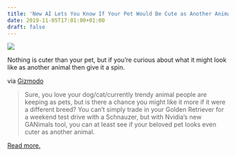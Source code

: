 ```yaml
---
title: 'New AI Lets You Know If Your Pet Would Be Cute as Another Animal'
date: 2019-11-05T17:01:00+01:00
draft: false
---
```


[![](https://cdn-blog.adafruit.com/uploads/2019/10/Screen-Shot-2019-10-28-at-11.59.08-AM-600x329.png)](https://gizmodo.com/nvidias-new-ai-lets-you-know-if-your-pet-would-look-cut-1839411498)

Nothing is cuter than your pet, but if you’re curious about what it might look like as another animal then give it a spin.

via [Gizmodo](https://gizmodo.com/nvidias-new-ai-lets-you-know-if-your-pet-would-look-cut-1839411498)

> Sure, you love your dog/cat/currently trendy animal people are keeping as pets, but is there a chance you might like it more if it were a different breed? You can’t simply trade in your Golden Retriever for a weekend test drive with a Schnauzer, but with Nvidia’s new GANimals tool, you can at least see if your beloved pet looks even cuter as another animal.

[Read more.](https://gizmodo.com/nvidias-new-ai-lets-you-know-if-your-pet-would-look-cut-1839411498)